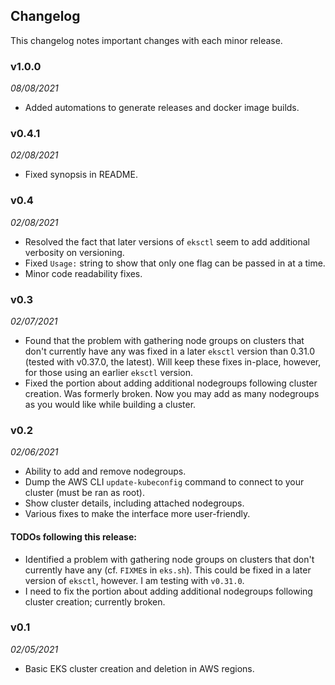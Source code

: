 ## Changelog

This changelog notes important changes with each minor release.

### v1.0.0

*08/08/2021*

* Added automations to generate releases and docker image builds.

### v0.4.1

*02/08/2021*

* Fixed synopsis in README.

### v0.4

*02/08/2021*

* Resolved the fact that later versions of `eksctl` seem to add additional verbosity on versioning.
* Fixed `Usage:` string to show that only one flag can be passed in at a time.
* Minor code readability fixes.

### v0.3

*02/07/2021*

* Found that the problem with gathering node groups on clusters that don't currently have any was fixed in a later 
  `eksctl` version than 0.31.0 (tested with v0.37.0, the latest). Will keep these fixes in-place, however, for those 
  using an earlier `eksctl` version.
* Fixed the portion about adding additional nodegroups following cluster creation. Was formerly broken. Now you may add as many nodegroups as you would like while building a cluster.

### v0.2

*02/06/2021*

* Ability to add and remove nodegroups.
* Dump the AWS CLI `update-kubeconfig` command to connect to your cluster (must be ran as root).
* Show cluster details, including attached nodegroups.
* Various fixes to make the interface more user-friendly.
  
#### TODOs following this release:
* Identified a problem with gathering node groups on clusters that don't currently have any (cf. `FIXME`s in `eks.sh`). This could be fixed in a later version of `eksctl`, however. I am testing with `v0.31.0`.
* I need to fix the portion about adding additional nodegroups following cluster creation; currently broken.

### v0.1

*02/05/2021*

* Basic EKS cluster creation and deletion in AWS regions.